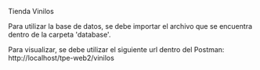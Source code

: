 
Tienda Vinilos
 
Para utilizar la base de datos, se debe importar el archivo que se encuentra dentro de la carpeta 'database'.

Para visualizar, se debe utilizar el siguiente url dentro del Postman:
http://localhost/tpe-web2/vinilos


